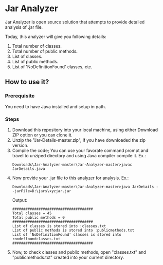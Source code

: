 Jar Analyzer
================

Jar Analyzer is open source solution that attempts to provide detailed analysis of .jar file.

Today, this analyzer will give you following details:
1. Total number of classes.
2. Total number of public methods.
3. List of classes.
4. List of public methods.
5. List of 'NoDefinitionFound' classes, etc.

How to use it?
-------------
### Prerequisite

You need to have Java installed and setup in path.

### Steps

1. Download this repository into your local machine, using either Download ZIP option or you can clone it.
2. Unzip the "Jar-Details-master.zip", if you have downloaded the zip version.
3. Compile the code;
   You can use your favorate command prompt and travel to unziped directory and using Java compiler compile it.
   Ex.:
   ```
   Downloads\Jar-Analyzer-master\Jar-Analyzer-master>javac JarDetails.java
   ```
4. Now provide your .jar file to this analyzer for analysis.
   Ex.:
   ```
   Downloads\Jar-Analyzer-master\Jar-Analyzer-master>java JarDetails --jarFile=D:\jars\xyzjar.jar
   ```
    Output:
    ```
    #####################################
    Total classes = 45
    Total public methods = 0
    #####################################
    List of classes is stored into :classes.txt
    List of public methods is stored into :publicmethods.txt
    List of 'NoDefinitionFound' classes is stored into :nodeffoundclasses.txt
    #####################################
    ```
5. Now, to check classes and public methods, open "classes.txt" and "publicmethods.txt" created into your current directory.
